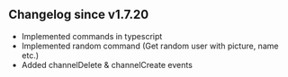 ## Changelog since v1.7.20

- Implemented commands in typescript
- Implemented random command (Get random user with picture, name etc.)
- Added channelDelete & channelCreate events
